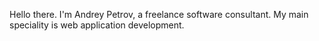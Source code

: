 Hello there. I'm Andrey Petrov, a freelance software consultant. My main speciality is web application development.
